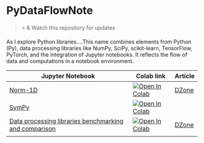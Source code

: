 # PyDataFlowNote
> :star: & Watch this repository for updates


As I explore Python libraries....This name combines elements from Python (Py), data processing libraries like NumPy, SciPy, scikit-learn, TensorFlow, PyTorch, and the integration of Jupyter notebooks. It reflects the flow of data and computations in a notebook environment.

|  Jupyter Notebook | Colab link  | Article |
|---|---------------|---------|
| [Norm-1D](https://github.com/VidyasagarMSC/PyDataFlowNote/blob/main/linear-algebra/norm-1D.ipynb)  | <a target="_blank" href="https://colab.research.google.com/github/VidyasagarMSC/PyDataFlowNote/blob/main/linear-algebra/norm-1D.ipynb"><img src="https://colab.research.google.com/assets/colab-badge.svg" alt="Open In Colab"/> | [DZone](https://dzone.com/articles/norm-of-a-one-dimensional-tensor-in-python-libraries)
| [SymPy](https://github.com/VidyasagarMSC/PyDataFlowNote/blob/main/sympy/intro.ipynb)  | <a target="_blank" href="https://colab.research.google.com/github/VidyasagarMSC/PyDataFlowNote/blob/main/sympy/intro.ipynb"><img src="https://colab.research.google.com/assets/colab-badge.svg" alt="Open In Colab"/>
| [Data processing libraries benchmarking and comparison](https://github.com/VidyasagarMSC/PyDataFlowNote/blob/main/data_processing/libraries.ipynb)  | <a target="_blank" href="https://colab.research.google.com/github/VidyasagarMSC/PyDataFlowNote/blob/main/data_processing/libraries.ipynb"><img src="https://colab.research.google.com/assets/colab-badge.svg" alt="Open In Colab"/> | [DZone](https://dzone.com/articles/modern-data-processing-libraries-beyond-pandas)
</a>                      |
